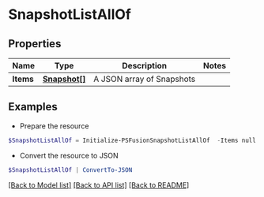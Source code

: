 # SnapshotListAllOf
## Properties

Name | Type | Description | Notes
------------ | ------------- | ------------- | -------------
**Items** | [**Snapshot[]**](Snapshot.md) | A JSON array of Snapshots | 

## Examples

- Prepare the resource
```powershell
$SnapshotListAllOf = Initialize-PSFusionSnapshotListAllOf  -Items null
```

- Convert the resource to JSON
```powershell
$SnapshotListAllOf | ConvertTo-JSON
```

[[Back to Model list]](../README.md#documentation-for-models) [[Back to API list]](../README.md#documentation-for-api-endpoints) [[Back to README]](../README.md)


